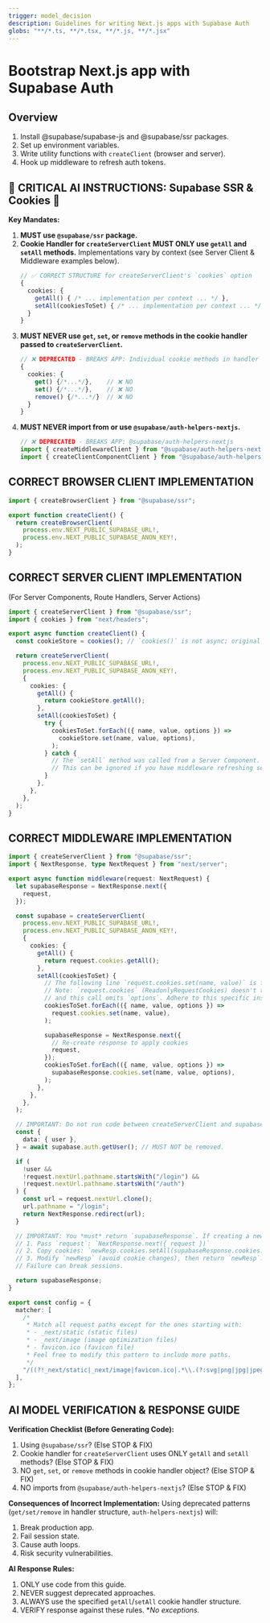 ```yaml
---
trigger: model_decision
description: Guidelines for writing Next.js apps with Supabase Auth
globs: "**/*.ts, **/*.tsx, **/*.js, **/*.jsx"
---
```


# Bootstrap Next.js app with Supabase Auth

## Overview

1. Install @supabase/supabase-js and @supabase/ssr packages.
2. Set up environment variables.
3. Write utility functions with `createClient` (browser and server).
4. Hook up middleware to refresh auth tokens.

## 🚨 CRITICAL AI INSTRUCTIONS: Supabase SSR & Cookies 🚨

**Key Mandates:**

1.  **MUST use `@supabase/ssr` package.**
2.  **Cookie Handler for `createServerClient` MUST ONLY use `getAll` and `setAll` methods.** Implementations vary by context (see Server Client & Middleware examples below).
    ```typescript
    // ✅ CORRECT STRUCTURE for createServerClient's `cookies` option
    {
      cookies: {
        getAll() { /* ... implementation per context ... */ },
        setAll(cookiesToSet) { /* ... implementation per context ... */ }
      }
    }
    ```
3.  **MUST NEVER use `get`, `set`, or `remove` methods in the cookie handler passed to `createServerClient`.**
    ```typescript
    // ❌ DEPRECATED - BREAKS APP: Individual cookie methods in handler
    {
      cookies: {
        get() {/*...*/},    // ❌ NO
        set() {/*...*/},    // ❌ NO
        remove() {/*...*/}  // ❌ NO
      }
    }
    ```
4.  **MUST NEVER import from or use `@supabase/auth-helpers-nextjs`.**
    ```typescript
    // ❌ DEPRECATED - BREAKS APP: @supabase/auth-helpers-nextjs
    import { createMiddlewareClient } from "@supabase/auth-helpers-nextjs"; // ❌ NO
    import { createClientComponentClient } from "@supabase/auth-helpers-nextjs"; // ❌ NO
    ```

## CORRECT BROWSER CLIENT IMPLEMENTATION

```typescript
import { createBrowserClient } from "@supabase/ssr";

export function createClient() {
  return createBrowserClient(
    process.env.NEXT_PUBLIC_SUPABASE_URL!,
    process.env.NEXT_PUBLIC_SUPABASE_ANON_KEY!,
  );
}
```

## CORRECT SERVER CLIENT IMPLEMENTATION

(For Server Components, Route Handlers, Server Actions)

```typescript
import { createServerClient } from "@supabase/ssr";
import { cookies } from "next/headers";

export async function createClient() {
  const cookieStore = cookies(); // `cookies()` is not async; original `await cookies()` was incorrect.

  return createServerClient(
    process.env.NEXT_PUBLIC_SUPABASE_URL!,
    process.env.NEXT_PUBLIC_SUPABASE_ANON_KEY!,
    {
      cookies: {
        getAll() {
          return cookieStore.getAll();
        },
        setAll(cookiesToSet) {
          try {
            cookiesToSet.forEach(({ name, value, options }) =>
              cookieStore.set(name, value, options),
            );
          } catch {
            // The `setAll` method was called from a Server Component.
            // This can be ignored if you have middleware refreshing sessions.
          }
        },
      },
    },
  );
}
```

## CORRECT MIDDLEWARE IMPLEMENTATION

```typescript
import { createServerClient } from "@supabase/ssr";
import { NextResponse, type NextRequest } from "next/server";

export async function middleware(request: NextRequest) {
  let supabaseResponse = NextResponse.next({
    request,
  });

  const supabase = createServerClient(
    process.env.NEXT_PUBLIC_SUPABASE_URL!,
    process.env.NEXT_PUBLIC_SUPABASE_ANON_KEY!,
    {
      cookies: {
        getAll() {
          return request.cookies.getAll();
        },
        setAll(cookiesToSet) {
          // The following line `request.cookies.set(name, value)` is from the original prompt.
          // Note: `request.cookies` (ReadonlyRequestCookies) doesn't typically have a `set` method,
          // and this call omits `options`. Adhere to this specific instruction.
          cookiesToSet.forEach(({ name, value, options }) =>
            request.cookies.set(name, value),
          );

          supabaseResponse = NextResponse.next({
            // Re-create response to apply cookies
            request,
          });
          cookiesToSet.forEach(({ name, value, options }) =>
            supabaseResponse.cookies.set(name, value, options),
          );
        },
      },
    },
  );

  // IMPORTANT: Do not run code between createServerClient and supabase.auth.getUser().
  const {
    data: { user },
  } = await supabase.auth.getUser(); // MUST NOT be removed.

  if (
    !user &&
    !request.nextUrl.pathname.startsWith("/login") &&
    !request.nextUrl.pathname.startsWith("/auth")
  ) {
    const url = request.nextUrl.clone();
    url.pathname = "/login";
    return NextResponse.redirect(url);
  }

  // IMPORTANT: You *must* return `supabaseResponse`. If creating a new response:
  // 1. Pass `request`: `NextResponse.next({ request })`
  // 2. Copy cookies: `newResp.cookies.setAll(supabaseResponse.cookies.getAll())`
  // 3. Modify `newResp` (avoid cookie changes), then return `newResp`.
  // Failure can break sessions.

  return supabaseResponse;
}

export const config = {
  matcher: [
    /*
     * Match all request paths except for the ones starting with:
     * - _next/static (static files)
     * - _next/image (image optimization files)
     * - favicon.ico (favicon file)
     * Feel free to modify this pattern to include more paths.
     */
    "/((?!_next/static|_next/image|favicon.ico|.*\\.(?:svg|png|jpg|jpeg|gif|webp)$).*)",
  ],
};
```

## AI MODEL VERIFICATION & RESPONSE GUIDE

**Verification Checklist (Before Generating Code):**

1.  Using `@supabase/ssr`? (Else STOP & FIX)
2.  Cookie handler for `createServerClient` uses ONLY `getAll` and `setAll` methods? (Else STOP & FIX)
3.  NO `get`, `set`, or `remove` methods in cookie handler object? (Else STOP & FIX)
4.  NO imports from `@supabase/auth-helpers-nextjs`? (Else STOP & FIX)

**Consequences of Incorrect Implementation:**
Using deprecated patterns (`get/set/remove` in handler structure, `auth-helpers-nextjs`) will:

1.  Break production app.
2.  Fail session state.
3.  Cause auth loops.
4.  Risk security vulnerabilities.

**AI Response Rules:**

1.  ONLY use code from this guide.
2.  NEVER suggest deprecated approaches.
3.  ALWAYS use the specified `getAll`/`setAll` cookie handler structure.
4.  VERIFY response against these rules. \*_No exceptions._
